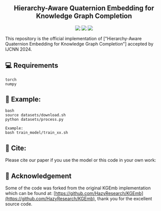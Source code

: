 
<h2 align="center">
Hierarchy-Aware Quaternion Embedding for Knowledge Graph Completion
</h2>

<p align="center">
    <img src="https://img.shields.io/badge/version-1.0.1-blue">
    <img src="https://img.shields.io/badge/PyTorch-%23EE4C2C.svg?e&logo=PyTorch&logoColor=white">
    <a href="https://2024.ieeewcci.org/"><img src="https://img.shields.io/badge/IJCNN-2024-%23bd9f65?labelColor=%2377BBDD&color=3388bb"></a>
</p>

This repository is the official implementation of ["Hierarchy-Aware Quaternion Embedding for Knowledge Graph Completion"] accepted by IJCNN 2024.

## 💻 Requirements
    torch
    numpy

## 🚀 Example:
    bash
    source datasets/download.sh
    python datasets/process.py
    
    Example:
    bash train_model/train_xx.sh

    
## 📄 Cite:
Please cite our paper if you use the model or this code in your own work:

    
      

## 🤝 Acknowledgement
Some of the code was forked from the original KGEmb implementation which can be found at: [https://github.com/HazyResearch/KGEmb](https://github.com/HazyResearch/KGEmb), thank you for the excellent source code.





